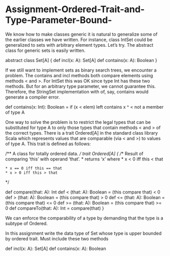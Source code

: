 # Assignment-Ordered-Trait-and-Type-Parameter-Bound-

We know how to make classes generic it is natural to generalize some of
the earlier classes we have written. For instance, class IntSet could be generalized
to sets with arbitrary element types. Let’s try. The abstract class for generic sets is
easily written.



abstract class Set[A] {
 def incl(x: A): Set[A]
 def contains(x: A): Boolean
}



If we still want to implement sets as binary search trees, we encounter a
problem. The contains and incl methods both compare elements using methods
< and >. For IntSet this was OK since type Int has these two methods. But for
an arbitrary type parameter, we cannot guarantee this. Therefore, the StringSet implementation with of, say, contains would generate a compiler error.



def contains(x: Int): Boolean =
  if (x < elem) left contains x
          ^ < not a member of type A


One way to solve the problem is to restrict the legal types that can be substituted for
type A to only those types that contain methods < and > of the correct types. There is
a trait Ordered[A] in the standard class library Scala which represents values that
are comparable (via < and >) to values of type A. This trait is defined as follows:



/** A class for totally ordered data. */
trait Ordered[A] {
  /** Result of comparing ‘this’ with operand ‘that’.
    * returns ‘x’ where
    * x < 0 iff this < that

    * x == 0 iff this == that
    * x > 0 iff this > that
   */



 def compare(that: A): Int
 def < (that: A): Boolean = (this compare that) < 0
 def > (that: A): Boolean = (this compare that) > 0
 def <= (that: A): Boolean = (this compare that) <= 0
 def >= (that: A): Boolean = (this compare that) >= 0
 def compareTo(that: A): Int = compare(that) 
}



We can enforce the comparability of a type by demanding that the type is a subtype
of Ordered.



In this assignment write the data type of Set whose type is upper bounded by ordered trait. Must include these two methods


def incl(x: A): Set[A]
def contains(x: A): Boolean
